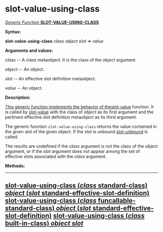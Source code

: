 slot-value-using-class
======================

[*Generic Function* **SLOT-VALUE-USING-CLASS**]()

**Syntax:**

**slot-value-using-class** *class* *object* *slot* => *value*

**Arguments and values:**

*class* -- A class metaobject. It is the class of the *object* argument.

*object* -- An object.

*slot* -- An effective slot definition metaobject.

*value* -- An object.

**Description:**

[This generic function implements the behavior of the]()[slot-value](http://www.lispworks.com/documentation/HyperSpec/Body/f_slt_va.htm#slot-value) function. It is called by [slot-value](http://www.lispworks.com/documentation/HyperSpec/Body/f_slt_va.htm#slot-value) with the class of *object* as its first argument and the pertinent effective slot definition metaobject as its third argument.

The generic function `slot-value-using-class` returns the value contained in the given slot of the given object. If the slot is unbound [slot-unbound](http://www.lispworks.com/documentation/HyperSpec/Body/f_slt_un.htm#slot-unbound) is called.

The results are undefined if the *class* argument is not the class of the *object* argument, or if the *slot* argument does not appear among the set of effective slots associated with the *class* argument.

**Methods:**

  -----------------------------------------------------------------------------------------------------------------------------------------------------------------------------------------------------------------
  [**slot-value-using-class** (*class* standard-class) *object* (*slot* standard-effective-slot-definition)](slot-value-using-class-standard-class-standard-effective-slot-definition.md)
  [**slot-value-using-class** (*class* funcallable-standard-class) *object* (*slot* standard-effective-slot-definition)](slot-value-using-class-funcallable-standard-class-standard-effective-slot-definition.md)
  [**slot-value-using-class** (*class* built-in-class) *object* *slot*](slot-value-using-class-built-in-class.md)
  -----------------------------------------------------------------------------------------------------------------------------------------------------------------------------------------------------------------



